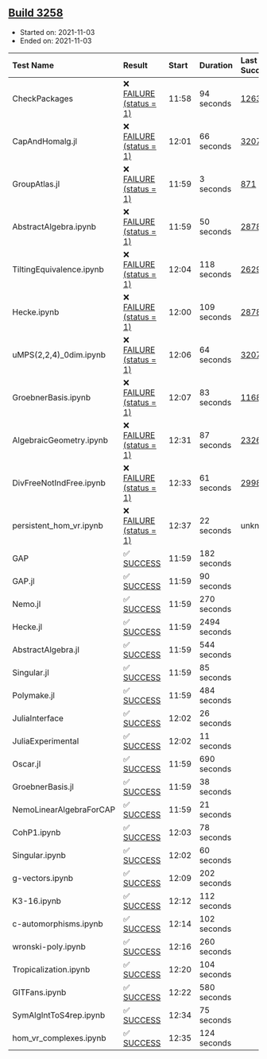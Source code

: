 ## [Build 3258](https://oscarci.mathematik.uni-kl.de/job/oscar-stable/3258/)

* Started on: 2021-11-03
* Ended on: 2021-11-03

| Test Name    | Result | Start | Duration | Last Success | First Failure |
|:-------------|:-------|:------|:---------|:-------------|:--------------|
| CheckPackages | ❌ [FAILURE (status = 1)](https://oscarci.mathematik.uni-kl.de/job/oscar-stable/3258/artifact/logs/build-3258/CheckPackages.log) | 11:58 | 94 seconds | [1263](https://oscarci.mathematik.uni-kl.de/job/oscar-stable/1263/) | [1264](https://oscarci.mathematik.uni-kl.de/job/oscar-stable/1264/) |
| CapAndHomalg.jl | ❌ [FAILURE (status = 1)](https://oscarci.mathematik.uni-kl.de/job/oscar-stable/3258/artifact/logs/build-3258/CapAndHomalg.jl.log) | 12:01 | 66 seconds | [3207](https://oscarci.mathematik.uni-kl.de/job/oscar-stable/3207/) | [3208](https://oscarci.mathematik.uni-kl.de/job/oscar-stable/3208/) |
| GroupAtlas.jl | ❌ [FAILURE (status = 1)](https://oscarci.mathematik.uni-kl.de/job/oscar-stable/3258/artifact/logs/build-3258/GroupAtlas.jl.log) | 11:59 | 3 seconds | [871](https://oscarci.mathematik.uni-kl.de/job/oscar-stable/871/) | [872](https://oscarci.mathematik.uni-kl.de/job/oscar-stable/872/) |
| AbstractAlgebra.ipynb | ❌ [FAILURE (status = 1)](https://oscarci.mathematik.uni-kl.de/job/oscar-stable/3258/artifact/logs/build-3258/AbstractAlgebra.ipynb.log) | 11:59 | 50 seconds | [2878](https://oscarci.mathematik.uni-kl.de/job/oscar-stable/2878/) | [2879](https://oscarci.mathematik.uni-kl.de/job/oscar-stable/2879/) |
| TiltingEquivalence.ipynb | ❌ [FAILURE (status = 1)](https://oscarci.mathematik.uni-kl.de/job/oscar-stable/3258/artifact/logs/build-3258/TiltingEquivalence.ipynb.log) | 12:04 | 118 seconds | [2629](https://oscarci.mathematik.uni-kl.de/job/oscar-stable/2629/) | [2630](https://oscarci.mathematik.uni-kl.de/job/oscar-stable/2630/) |
| Hecke.ipynb | ❌ [FAILURE (status = 1)](https://oscarci.mathematik.uni-kl.de/job/oscar-stable/3258/artifact/logs/build-3258/Hecke.ipynb.log) | 12:00 | 109 seconds | [2878](https://oscarci.mathematik.uni-kl.de/job/oscar-stable/2878/) | [2879](https://oscarci.mathematik.uni-kl.de/job/oscar-stable/2879/) |
| uMPS(2,2,4)_0dim.ipynb | ❌ [FAILURE (status = 1)](https://oscarci.mathematik.uni-kl.de/job/oscar-stable/3258/artifact/logs/build-3258/uMPS-2-2-4-_0dim.ipynb.log) | 12:06 | 64 seconds | [3207](https://oscarci.mathematik.uni-kl.de/job/oscar-stable/3207/) | [3208](https://oscarci.mathematik.uni-kl.de/job/oscar-stable/3208/) |
| GroebnerBasis.ipynb | ❌ [FAILURE (status = 1)](https://oscarci.mathematik.uni-kl.de/job/oscar-stable/3258/artifact/logs/build-3258/GroebnerBasis.ipynb.log) | 12:07 | 83 seconds | [1168](https://oscarci.mathematik.uni-kl.de/job/oscar-stable/1168/) | [1169](https://oscarci.mathematik.uni-kl.de/job/oscar-stable/1169/) |
| AlgebraicGeometry.ipynb | ❌ [FAILURE (status = 1)](https://oscarci.mathematik.uni-kl.de/job/oscar-stable/3258/artifact/logs/build-3258/AlgebraicGeometry.ipynb.log) | 12:31 | 87 seconds | [2326](https://oscarci.mathematik.uni-kl.de/job/oscar-stable/2326/) | [2327](https://oscarci.mathematik.uni-kl.de/job/oscar-stable/2327/) |
| DivFreeNotIndFree.ipynb | ❌ [FAILURE (status = 1)](https://oscarci.mathematik.uni-kl.de/job/oscar-stable/3258/artifact/logs/build-3258/DivFreeNotIndFree.ipynb.log) | 12:33 | 61 seconds | [2998](https://oscarci.mathematik.uni-kl.de/job/oscar-stable/2998/) | [2999](https://oscarci.mathematik.uni-kl.de/job/oscar-stable/2999/) |
| persistent_hom_vr.ipynb | ❌ [FAILURE (status = 1)](https://oscarci.mathematik.uni-kl.de/job/oscar-stable/3258/artifact/logs/build-3258/persistent_hom_vr.ipynb.log) | 12:37 | 22 seconds | unknown | unknown |
| GAP | ✅ [SUCCESS](https://oscarci.mathematik.uni-kl.de/job/oscar-stable/3258/artifact/logs/build-3258/GAP.log) | 11:59 | 182 seconds |  |  |
| GAP.jl | ✅ [SUCCESS](https://oscarci.mathematik.uni-kl.de/job/oscar-stable/3258/artifact/logs/build-3258/GAP.jl.log) | 11:59 | 90 seconds |  |  |
| Nemo.jl | ✅ [SUCCESS](https://oscarci.mathematik.uni-kl.de/job/oscar-stable/3258/artifact/logs/build-3258/Nemo.jl.log) | 11:59 | 270 seconds |  |  |
| Hecke.jl | ✅ [SUCCESS](https://oscarci.mathematik.uni-kl.de/job/oscar-stable/3258/artifact/logs/build-3258/Hecke.jl.log) | 11:59 | 2494 seconds |  |  |
| AbstractAlgebra.jl | ✅ [SUCCESS](https://oscarci.mathematik.uni-kl.de/job/oscar-stable/3258/artifact/logs/build-3258/AbstractAlgebra.jl.log) | 11:59 | 544 seconds |  |  |
| Singular.jl | ✅ [SUCCESS](https://oscarci.mathematik.uni-kl.de/job/oscar-stable/3258/artifact/logs/build-3258/Singular.jl.log) | 11:59 | 85 seconds |  |  |
| Polymake.jl | ✅ [SUCCESS](https://oscarci.mathematik.uni-kl.de/job/oscar-stable/3258/artifact/logs/build-3258/Polymake.jl.log) | 11:59 | 484 seconds |  |  |
| JuliaInterface | ✅ [SUCCESS](https://oscarci.mathematik.uni-kl.de/job/oscar-stable/3258/artifact/logs/build-3258/JuliaInterface.log) | 12:02 | 26 seconds |  |  |
| JuliaExperimental | ✅ [SUCCESS](https://oscarci.mathematik.uni-kl.de/job/oscar-stable/3258/artifact/logs/build-3258/JuliaExperimental.log) | 12:02 | 11 seconds |  |  |
| Oscar.jl | ✅ [SUCCESS](https://oscarci.mathematik.uni-kl.de/job/oscar-stable/3258/artifact/logs/build-3258/Oscar.jl.log) | 11:59 | 690 seconds |  |  |
| GroebnerBasis.jl | ✅ [SUCCESS](https://oscarci.mathematik.uni-kl.de/job/oscar-stable/3258/artifact/logs/build-3258/GroebnerBasis.jl.log) | 11:59 | 38 seconds |  |  |
| NemoLinearAlgebraForCAP | ✅ [SUCCESS](https://oscarci.mathematik.uni-kl.de/job/oscar-stable/3258/artifact/logs/build-3258/NemoLinearAlgebraForCAP.log) | 11:59 | 21 seconds |  |  |
| CohP1.ipynb | ✅ [SUCCESS](https://oscarci.mathematik.uni-kl.de/job/oscar-stable/3258/artifact/logs/build-3258/CohP1.ipynb.log) | 12:03 | 78 seconds |  |  |
| Singular.ipynb | ✅ [SUCCESS](https://oscarci.mathematik.uni-kl.de/job/oscar-stable/3258/artifact/logs/build-3258/Singular.ipynb.log) | 12:02 | 60 seconds |  |  |
| g-vectors.ipynb | ✅ [SUCCESS](https://oscarci.mathematik.uni-kl.de/job/oscar-stable/3258/artifact/logs/build-3258/g-vectors.ipynb.log) | 12:09 | 202 seconds |  |  |
| K3-16.ipynb | ✅ [SUCCESS](https://oscarci.mathematik.uni-kl.de/job/oscar-stable/3258/artifact/logs/build-3258/K3-16.ipynb.log) | 12:12 | 112 seconds |  |  |
| c-automorphisms.ipynb | ✅ [SUCCESS](https://oscarci.mathematik.uni-kl.de/job/oscar-stable/3258/artifact/logs/build-3258/c-automorphisms.ipynb.log) | 12:14 | 102 seconds |  |  |
| wronski-poly.ipynb | ✅ [SUCCESS](https://oscarci.mathematik.uni-kl.de/job/oscar-stable/3258/artifact/logs/build-3258/wronski-poly.ipynb.log) | 12:16 | 260 seconds |  |  |
| Tropicalization.ipynb | ✅ [SUCCESS](https://oscarci.mathematik.uni-kl.de/job/oscar-stable/3258/artifact/logs/build-3258/Tropicalization.ipynb.log) | 12:20 | 104 seconds |  |  |
| GITFans.ipynb | ✅ [SUCCESS](https://oscarci.mathematik.uni-kl.de/job/oscar-stable/3258/artifact/logs/build-3258/GITFans.ipynb.log) | 12:22 | 580 seconds |  |  |
| SymAlgIntToS4rep.ipynb | ✅ [SUCCESS](https://oscarci.mathematik.uni-kl.de/job/oscar-stable/3258/artifact/logs/build-3258/SymAlgIntToS4rep.ipynb.log) | 12:34 | 75 seconds |  |  |
| hom_vr_complexes.ipynb | ✅ [SUCCESS](https://oscarci.mathematik.uni-kl.de/job/oscar-stable/3258/artifact/logs/build-3258/hom_vr_complexes.ipynb.log) | 12:35 | 124 seconds |  |  |
